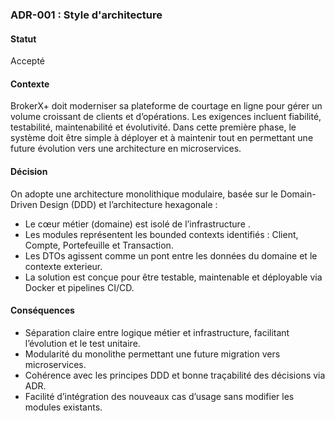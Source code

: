 ### ADR-001 : Style d'architecture
#### Statut
Accepté 
#### Contexte 
BrokerX+ doit moderniser sa plateforme de courtage en ligne pour gérer un volume croissant de clients et d’opérations. Les exigences incluent fiabilité, testabilité, maintenabilité et évolutivité. Dans cette première phase, le système doit être simple à déployer et à maintenir tout en permettant une future évolution vers une architecture en microservices.

#### Décision
On adopte une architecture monolithique modulaire, basée sur le Domain-Driven Design (DDD) et l’architecture hexagonale :
- Le cœur métier (domaine) est isolé de l’infrastructure .
- Les modules représentent les bounded contexts identifiés : Client, Compte, Portefeuille et Transaction.
- Les DTOs agissent comme un pont entre les données du domaine et le contexte exterieur.
- La solution est conçue pour être testable, maintenable et déployable via Docker et pipelines CI/CD.

#### Conséquences
- Séparation claire entre logique métier et infrastructure, facilitant l’évolution et le test unitaire.
- Modularité du monolithe permettant une future migration vers microservices.
- Cohérence avec les principes DDD et bonne traçabilité des décisions via ADR.
- Facilité d’intégration des nouveaux cas d’usage sans modifier les modules existants.